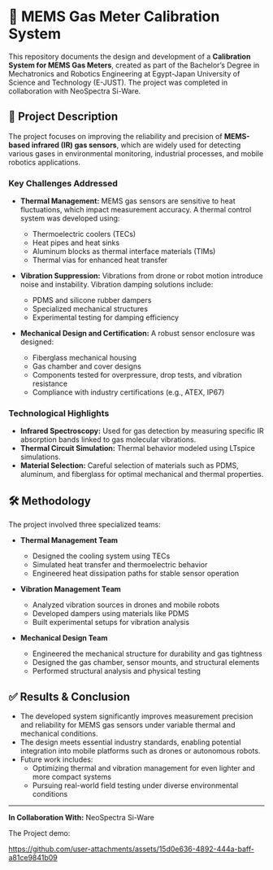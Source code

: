 # 🔬 MEMS Gas Meter Calibration System

This repository documents the design and development of a **Calibration System for MEMS Gas Meters**, created as part of the Bachelor’s Degree in Mechatronics and Robotics Engineering at Egypt-Japan University of Science and Technology (E-JUST). The project was completed in collaboration with NeoSpectra Si-Ware.

## 📄 Project Description

The project focuses on improving the reliability and precision of **MEMS-based infrared (IR) gas sensors**, which are widely used for detecting various gases in environmental monitoring, industrial processes, and mobile robotics applications.

### Key Challenges Addressed

- **Thermal Management:** MEMS gas sensors are sensitive to heat fluctuations, which impact measurement accuracy. A thermal control system was developed using:
  - Thermoelectric coolers (TECs)
  - Heat pipes and heat sinks
  - Aluminum blocks as thermal interface materials (TIMs)
  - Thermal vias for enhanced heat transfer

- **Vibration Suppression:** Vibrations from drone or robot motion introduce noise and instability. Vibration damping solutions include:
  - PDMS and silicone rubber dampers
  - Specialized mechanical structures
  - Experimental testing for damping efficiency

- **Mechanical Design and Certification:** A robust sensor enclosure was designed:
  - Fiberglass mechanical housing
  - Gas chamber and cover designs
  - Components tested for overpressure, drop tests, and vibration resistance
  - Compliance with industry certifications (e.g., ATEX, IP67)

### Technological Highlights

- **Infrared Spectroscopy:** Used for gas detection by measuring specific IR absorption bands linked to gas molecular vibrations.
- **Thermal Circuit Simulation:** Thermal behavior modeled using LTspice simulations.
- **Material Selection:** Careful selection of materials such as PDMS, aluminum, and fiberglass for optimal mechanical and thermal properties.

## 🛠️ Methodology

The project involved three specialized teams:

- **Thermal Management Team**
  - Designed the cooling system using TECs
  - Simulated heat transfer and thermoelectric behavior
  - Engineered heat dissipation paths for stable sensor operation

- **Vibration Management Team**
  - Analyzed vibration sources in drones and mobile robots
  - Developed dampers using materials like PDMS
  - Built experimental setups for vibration analysis

- **Mechanical Design Team**
  - Engineered the mechanical structure for durability and gas tightness
  - Designed the gas chamber, sensor mounts, and structural elements
  - Performed structural analysis and physical testing

## ✅ Results & Conclusion

- The developed system significantly improves measurement precision and reliability for MEMS gas sensors under variable thermal and mechanical conditions.
- The design meets essential industry standards, enabling potential integration into mobile platforms such as drones or autonomous robots.
- Future work includes:
  - Optimizing thermal and vibration management for even lighter and more compact systems
  - Pursuing real-world field testing under diverse environmental conditions

---


**In Collaboration With:** NeoSpectra Si-Ware


The Project demo: 



https://github.com/user-attachments/assets/15d0e636-4892-444a-baff-a81ce9841b09













